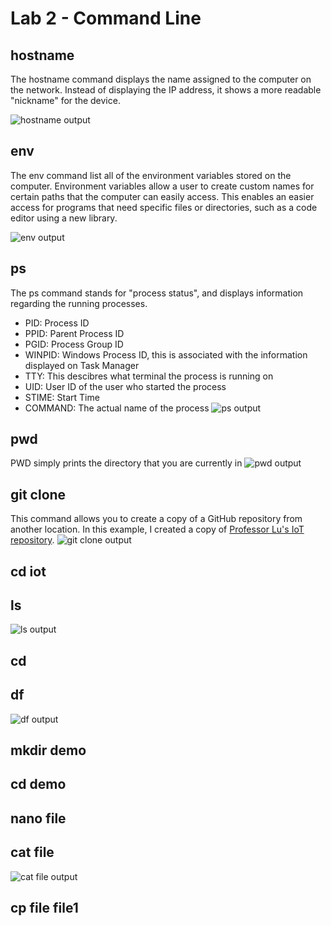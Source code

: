 # Lab 2 - Command Line

## hostname
The hostname command displays the name assigned to the computer on the network. Instead of displaying the IP address, it shows a more readable "nickname" for the device.

![hostname output](https://github.com/user-attachments/assets/8c4c0b77-6a78-4f40-970f-001e94b8182f)

## env
The env command list all of the environment variables stored on the computer. Environment variables allow a user to create custom names for certain paths that the computer can easily access. This enables an easier access for programs that need specific files or directories, such as a code editor using a new library.

![env output](https://github.com/user-attachments/assets/fd138fb9-9a29-4231-ae46-6c9bc8c54671)

## ps
The ps command stands for "process status", and displays information regarding the running processes.
- PID: Process ID
- PPID: Parent Process ID
- PGID: Process Group ID
- WINPID: Windows Process ID, this is associated with the information displayed on Task Manager
- TTY: This descibres what terminal the process is running on
- UID: User ID of the user who started the process
- STIME: Start Time
- COMMAND: The actual name of the process
![ps output](https://github.com/user-attachments/assets/75b02310-44a1-4505-a0a4-e84dc10aaf26)

## pwd
PWD simply prints the directory that you are currently in
![pwd output](https://github.com/user-attachments/assets/ffc4555c-8521-4e34-8a33-bfa44d713625)

## git clone
This command allows you to create a copy of a GitHub repository from another location. In this example, I created a copy of [Professor Lu's IoT repository](https://github.com/kevinwlu/iot.git).
![git clone output](https://github.com/user-attachments/assets/fe202e3e-b18b-431d-9d7c-590326f213f1)

## cd iot

## ls
![ls output](https://github.com/user-attachments/assets/82cf5275-60a5-454f-bfea-c13c8a50e3ca)

## cd

## df
![df output](https://github.com/user-attachments/assets/9bc35a0a-034c-42cf-a68e-5f310c1cd22f)

## mkdir demo

## cd demo

## nano file

## cat file
![cat file output](https://github.com/user-attachments/assets/f95b0bc6-dea7-411d-b17a-169c098f9b38)

## cp file file1
